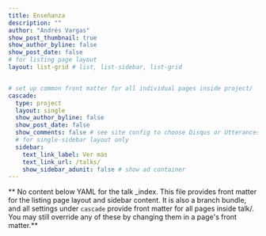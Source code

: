 ```yaml
---
title: Enseñanza
description: ""
author: "Andrés Vargas"
show_post_thumbnail: true
show_author_byline: false
show_post_date: false
# for listing page layout
layout: list-grid # list, list-sidebar, list-grid


# set up common front matter for all individual pages inside project/
cascade:
  type: project
  layout: single
  show_author_byline: false
  show_post_date: false
  show_comments: false # see site config to choose Disqus or Utterances
  # for single-sidebar layout only
  sidebar:
    text_link_label: Ver más
    text_link_url: /talks/
    show_sidebar_adunit: false # show ad container
---
```


** No content below YAML for the talk _index. This file provides front matter for the listing page layout and sidebar content. It is also a branch bundle, and all settings under `cascade` provide front matter for all pages inside talk/. You may still override any of these by changing them in a page's front matter.**
